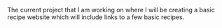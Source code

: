 The current project that I am working on where I will be creating a basic recipe website which will include links to a few basic recipes. 
